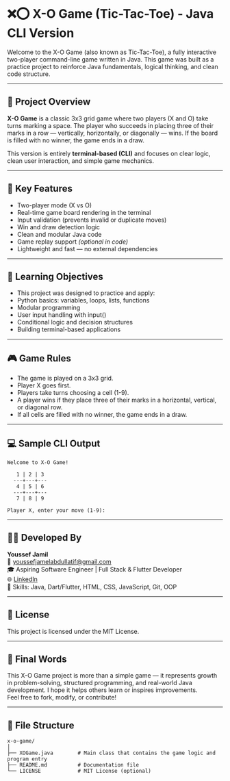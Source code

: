 # ❌⭕ X-O Game (Tic-Tac-Toe) - Java CLI Version

Welcome to the X-O Game (also known as Tic-Tac-Toe), a fully interactive two-player command-line game written in Java. This game was built as a practice project to reinforce Java fundamentals, logical thinking, and clean code structure.

---

## 📌 Project Overview

**X-O Game** is a classic 3x3 grid game where two players (X and O) take turns marking a space. The player who succeeds in placing three of their marks in a row — vertically, horizontally, or diagonally — wins. If the board is filled with no winner, the game ends in a draw.

This version is entirely **terminal-based (CLI)** and focuses on clear logic, clean user interaction, and simple game mechanics.

---

## 🎯 Key Features

- Two-player mode (X vs O)
- Real-time game board rendering in the terminal
- Input validation (prevents invalid or duplicate moves)
- Win and draw detection logic
- Clean and modular Java code
- Game replay support *(optional in code)*
- Lightweight and fast — no external dependencies

---

## 🧠 Learning Objectives
- This project was designed to practice and apply:
- Python basics: variables, loops, lists, functions
- Modular programming
- User input handling with input()
- Conditional logic and decision structures
- Building terminal-based applications
---

## 🎮 Game Rules

- The game is played on a 3x3 grid.
- Player X goes first.
- Players take turns choosing a cell (1-9).
- A player wins if they place three of their marks in a horizontal, vertical, or diagonal row.
- If all cells are filled with no winner, the game ends in a draw.

---

## 💻 Sample CLI Output

```
Welcome to X-O Game!

   1 | 2 | 3
  ---+---+---
   4 | 5 | 6
  ---+---+---
   7 | 8 | 9

Player X, enter your move (1-9):
```

---

## 🧑‍💻 Developed By

**Youssef Jamil**  
📧 youssefjamelabdullatif@gmail.com  
🎓 Aspiring Software Engineer | Full Stack & Flutter Developer  
🌐 [LinkedIn](https://www.linkedin.com/in/youssef-jameel-abdullatif-ali) <br>
🧰 Skills: Java, Dart/Flutter, HTML, CSS, JavaScript, Git, OOP

---

## 📄 License

This project is licensed under the MIT License.

---

## 🚀 Final Words

This X-O Game project is more than a simple game — it represents growth in problem-solving, structured programming, and real-world Java development. I hope it helps others learn or inspires improvements.  
Feel free to fork, modify, or contribute!

---

## 🧱 File Structure

```
x-o-game/
│
├── XOGame.java        # Main class that contains the game logic and program entry
├── README.md          # Documentation file
└── LICENSE            # MIT License (optional)
```
